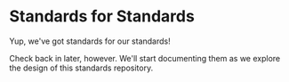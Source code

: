 # Standards for Standards

Yup, we've got standards for our standards!

Check back in later, however. We'll start documenting them as we explore the
design of this standards repository.
